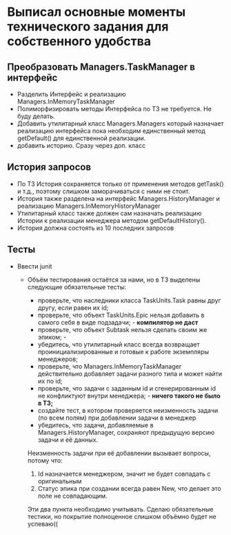 # Выписал основные моменты технического задания для собственного удобства  


## Преобразовать Managers.TaskManager в интерфейс
- Разделить Интерфейс и реализацию Managers.InMemoryTaskManager
- Полиморфизировать методы Интерфейса по ТЗ не требуется. Не буду делать.
- Добавить утилитарный класс Managers.Managers который назначает реализацию интерфейса
пока необходим единственный метод getDefault() для единственной реализации.
- добавить историю. Сразу через доп. класс

## История запросов 
- По ТЗ История сохраняется только от применения методов getTask() и т.д., поэтому слишком заморачиваться с ними не
стоит.
- История также разделена на интерфейс Managers.HistoryManager и реализацию Managers.InMemoryHistoryManager
- Утилитарный класс также должен сам назначать реализацию Истории к реализации менеджера методом getDefaultHistory().
- История должна состоять из 10 последних запросов

## Тесты 
- Ввести junit
  - Объём тестирования остаётся за нами, но в ТЗ выделены следующие обязательные тесты:
      - проверьте, что наследники класса TaskUnits.Task равны друг другу, если равен их id;
      - проверьте, что объект TaskUnits.Epic нельзя добавить в самого себя в виде подзадачи; - **компилятор не даст**
      - проверьте, что объект Subtask нельзя сделать своим же эпиком; - 
      - убедитесь, что утилитарный класс всегда возвращает проинициализированные и готовые к работе экземпляры менеджеров;
      - проверьте, что Managers.InMemoryTaskManager действительно добавляет задачи разного типа и может найти их по id;
      - проверьте, что задачи с заданным id и сгенерированным id не конфликтуют внутри менеджера; - __ничего такого не было в ТЗ;__
      - создайте тест, в котором проверяется неизменность задачи (по всем полям) при добавлении задачи в менеджер
      - убедитесь, что задачи, добавляемые в Managers.HistoryManager, сохраняют предыдущую версию задачи и её данных.  

      Неизменность задачи при её добавлении вызывает вопросы, потому что:
    1. Id назначается менеджером, значит не будет совпадать с оригинальным 
    2. Статус эпика при создании всегда равен New, что делает это поле не совпадающим.  

    Эти два пункта необходимо учитывать. Сделаю обязательные тестики, но покрытие полноценное слишком объёмно будет
  не успеваю((

